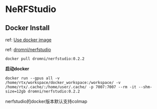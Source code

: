 # NeRFStudio

## Docker Install

ref: [Use docker image](https://docs.nerf.studio/en/latest/quickstart/installation.html#use-docker-image)

ref: [dromni/nerfstudio](https://hub.docker.com/r/dromni/nerfstudio/tags)

```
docker pull dromni/nerfstudio:0.2.2
```

**启动docker**
```
docker run --gpus all -v /home/rtx/workspace/docker_workspace:/workspace/ -v /home/rtx/.cache/:/home/user/.cache/ -p 7007:7007 --rm -it --shm-size=12gb dromni/nerfstudio:0.2.2 
```

nerfstudio的docker版本默认支持colmap







